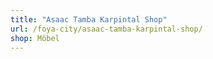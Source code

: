 ```yaml
---
title: "Asaac Tamba Karpintal Shop"
url: /foya-city/asaac-tamba-karpintal-shop/
shop: Möbel
---
```

